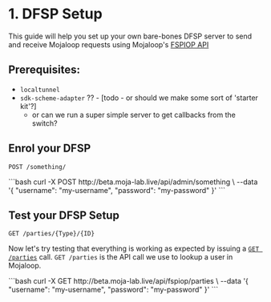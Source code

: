 # 1. DFSP Setup

This guide will help you set up your own bare-bones DFSP server to send and receive Mojaloop requests using Mojaloop's [FSPIOP API](/2-apis/fspiop/)

## Prerequisites:

- `localtunnel` 
- `sdk-scheme-adapter` ?? - [todo - or should we make some sort of 'starter kit'?]
  - or can we run a super simple server to get callbacks from the switch?


<Block>

## Enrol your DFSP

```
POST /something/
```

<Example>

<CURL>
```bash
curl -X POST http://beta.moja-lab.live/api/admin/something \
  --data '{
    "username": "my-username",
    "password": "my-password"
  }'
```
</CURL>

</Example>

</Block>

<Block>

## Test your DFSP Setup

```
GET /parties/{Type}/{ID}
```

Now let's try testing that everything is working as expected by issuing a [`GET /parties`](todo-link) call. 
`GET /parties` is the API call we use to lookup a user in Mojaloop.

<Example>

<CURL>
```bash
curl -X GET http://beta.moja-lab.live/api/fspiop/parties \
  --data '{
    "username": "my-username",
    "password": "my-password"
  }'
```
</CURL>

</Example>

</Block>